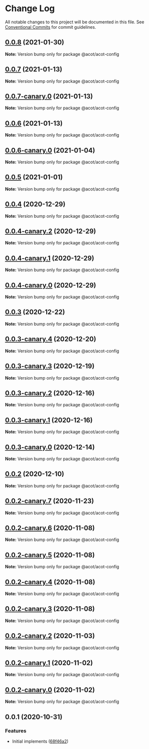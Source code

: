 # Change Log

All notable changes to this project will be documented in this file.
See [Conventional Commits](https://conventionalcommits.org) for commit guidelines.

## [0.0.8](https://github.com/acot-a11y/acot/compare/@acot/acot-config@0.0.7...@acot/acot-config@0.0.8) (2021-01-30)

**Note:** Version bump only for package @acot/acot-config

## [0.0.7](https://github.com/acot-a11y/acot/compare/@acot/acot-config@0.0.7-canary.0...@acot/acot-config@0.0.7) (2021-01-13)

**Note:** Version bump only for package @acot/acot-config

## [0.0.7-canary.0](https://github.com/acot-a11y/acot/compare/@acot/acot-config@0.0.6...@acot/acot-config@0.0.7-canary.0) (2021-01-13)

**Note:** Version bump only for package @acot/acot-config

## [0.0.6](https://github.com/acot-a11y/acot/compare/@acot/acot-config@0.0.6-canary.0...@acot/acot-config@0.0.6) (2021-01-13)

**Note:** Version bump only for package @acot/acot-config

## [0.0.6-canary.0](https://github.com/acot-a11y/acot/compare/@acot/acot-config@0.0.5...@acot/acot-config@0.0.6-canary.0) (2021-01-04)

**Note:** Version bump only for package @acot/acot-config

## [0.0.5](https://github.com/acot-a11y/acot/compare/@acot/acot-config@0.0.4...@acot/acot-config@0.0.5) (2021-01-01)

**Note:** Version bump only for package @acot/acot-config

## [0.0.4](https://github.com/acot-a11y/acot/compare/@acot/acot-config@0.0.4-canary.2...@acot/acot-config@0.0.4) (2020-12-29)

**Note:** Version bump only for package @acot/acot-config

## [0.0.4-canary.2](https://github.com/acot-a11y/acot/compare/@acot/acot-config@0.0.4-canary.1...@acot/acot-config@0.0.4-canary.2) (2020-12-29)

**Note:** Version bump only for package @acot/acot-config

## [0.0.4-canary.1](https://github.com/acot-a11y/acot/compare/@acot/acot-config@0.0.4-canary.0...@acot/acot-config@0.0.4-canary.1) (2020-12-29)

**Note:** Version bump only for package @acot/acot-config

## [0.0.4-canary.0](https://github.com/acot-a11y/acot/compare/@acot/acot-config@0.0.3...@acot/acot-config@0.0.4-canary.0) (2020-12-29)

**Note:** Version bump only for package @acot/acot-config

## [0.0.3](https://github.com/acot-a11y/acot/compare/@acot/acot-config@0.0.3-canary.4...@acot/acot-config@0.0.3) (2020-12-22)

**Note:** Version bump only for package @acot/acot-config

## [0.0.3-canary.4](https://github.com/acot-a11y/acot/compare/@acot/acot-config@0.0.3-canary.3...@acot/acot-config@0.0.3-canary.4) (2020-12-20)

**Note:** Version bump only for package @acot/acot-config

## [0.0.3-canary.3](https://github.com/acot-a11y/acot/compare/@acot/acot-config@0.0.3-canary.2...@acot/acot-config@0.0.3-canary.3) (2020-12-19)

**Note:** Version bump only for package @acot/acot-config

## [0.0.3-canary.2](https://github.com/acot-a11y/acot/compare/@acot/acot-config@0.0.3-canary.1...@acot/acot-config@0.0.3-canary.2) (2020-12-16)

**Note:** Version bump only for package @acot/acot-config

## [0.0.3-canary.1](https://github.com/acot-a11y/acot/compare/@acot/acot-config@0.0.3-canary.0...@acot/acot-config@0.0.3-canary.1) (2020-12-16)

**Note:** Version bump only for package @acot/acot-config

## [0.0.3-canary.0](https://github.com/acot-a11y/acot/compare/@acot/acot-config@0.0.2...@acot/acot-config@0.0.3-canary.0) (2020-12-14)

**Note:** Version bump only for package @acot/acot-config

## [0.0.2](https://github.com/acot-a11y/acot/compare/@acot/acot-config@0.0.2-canary.7...@acot/acot-config@0.0.2) (2020-12-10)

**Note:** Version bump only for package @acot/acot-config

## [0.0.2-canary.7](https://github.com/acot-a11y/acot/compare/@acot/acot-config@0.0.2-canary.6...@acot/acot-config@0.0.2-canary.7) (2020-11-23)

**Note:** Version bump only for package @acot/acot-config

## [0.0.2-canary.6](https://github.com/acot-a11y/acot/compare/@acot/acot-config@0.0.2-canary.5...@acot/acot-config@0.0.2-canary.6) (2020-11-08)

**Note:** Version bump only for package @acot/acot-config

## [0.0.2-canary.5](https://github.com/acot-a11y/acot/compare/@acot/acot-config@0.0.2-canary.4...@acot/acot-config@0.0.2-canary.5) (2020-11-08)

**Note:** Version bump only for package @acot/acot-config

## [0.0.2-canary.4](https://github.com/acot-a11y/acot/compare/@acot/acot-config@0.0.2-canary.3...@acot/acot-config@0.0.2-canary.4) (2020-11-08)

**Note:** Version bump only for package @acot/acot-config

## [0.0.2-canary.3](https://github.com/acot-a11y/acot/compare/@acot/acot-config@0.0.2-canary.2...@acot/acot-config@0.0.2-canary.3) (2020-11-08)

**Note:** Version bump only for package @acot/acot-config

## [0.0.2-canary.2](https://github.com/acot-a11y/acot/compare/@acot/acot-config@0.0.2-canary.1...@acot/acot-config@0.0.2-canary.2) (2020-11-03)

**Note:** Version bump only for package @acot/acot-config

## [0.0.2-canary.1](https://github.com/acot-a11y/acot/compare/@acot/acot-config@0.0.2-canary.0...@acot/acot-config@0.0.2-canary.1) (2020-11-02)

**Note:** Version bump only for package @acot/acot-config

## [0.0.2-canary.0](https://github.com/acot-a11y/acot/compare/@acot/acot-config@0.0.1...@acot/acot-config@0.0.2-canary.0) (2020-11-02)

**Note:** Version bump only for package @acot/acot-config

## 0.0.1 (2020-10-31)

### Features

- Initial implements ([68f46a2](https://github.com/acot-a11y/acot/commit/68f46a250de7793795678ece40d23d927ddd075c))
